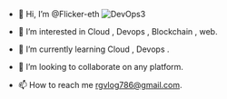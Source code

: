 - 👋 Hi, I’m @Flicker-eth
![DevOps3](https://user-images.githubusercontent.com/69352034/192645103-2ab26b11-f614-42e1-9b81-e9b2583f7528.png)

- 👀 I’m interested in Cloud , Devops , Blockchain , web.
- 🌱 I’m currently learning Cloud , Devops .
- 💞️ I’m looking to collaborate on any platform.
- 📫 How to reach me rgvlog786@gmail.com.

<!---
Flicker-eth/Flicker-eth is a ✨ special ✨ repository because its `README.md` (this file) appears on your GitHub profile.
You can click the Preview link to take a look at your changes.
--->
